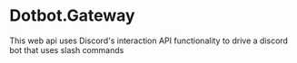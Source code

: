 # Dotbot.Gateway
This web api uses Discord's interaction API functionality to drive a discord bot that uses slash commands